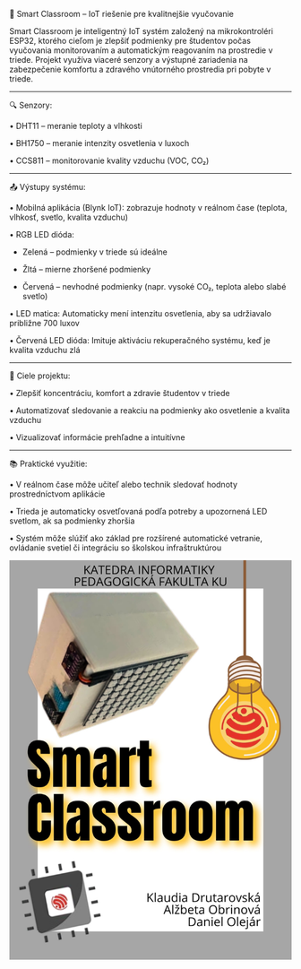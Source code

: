 🧠 Smart Classroom – IoT riešenie pre kvalitnejšie vyučovanie

Smart Classroom je inteligentný IoT systém založený na mikrokontroléri ESP32, ktorého cieľom je zlepšiť podmienky pre študentov počas vyučovania monitorovaním a automatickým reagovaním na prostredie v triede. Projekt využíva viaceré senzory a výstupné zariadenia na zabezpečenie komfortu a zdravého vnútorného prostredia pri pobyte v triede.
_________________________________________________________________________
🔍 Senzory:

•	DHT11 – meranie teploty a vlhkosti

•	BH1750 – meranie intenzity osvetlenia v luxoch

•	CCS811 – monitorovanie kvality vzduchu (VOC, CO₂)
_________________________________________________________________________
📤 Výstupy systému:

•	Mobilná aplikácia (Blynk IoT): zobrazuje hodnoty v reálnom čase (teplota, vlhkosť, svetlo, kvalita vzduchu)

•	RGB LED dióda:

  +	Zelená – podmienky v triede sú ideálne

  +	Žltá – mierne zhoršené podmienky

  +	Červená – nevhodné podmienky (napr. vysoké CO₂, teplota alebo slabé svetlo)

•	LED matica: Automaticky mení intenzitu osvetlenia, aby sa udržiavalo približne 700 luxov

•	Červená LED dióda: Imituje aktiváciu rekuperačného systému, keď je kvalita vzduchu zlá
_________________________________________________________________________
🎯 Ciele projektu:

•	Zlepšiť koncentráciu, komfort a zdravie študentov v triede

•	Automatizovať sledovanie a reakciu na podmienky ako osvetlenie a kvalita vzduchu

•	Vizualizovať informácie prehľadne a intuitívne
_________________________________________________________________________
📚 Praktické využitie:

•	V reálnom čase môže učiteľ alebo technik sledovať hodnoty prostredníctvom aplikácie

•	Trieda je automaticky osvetľovaná podľa potreby a upozornená LED svetlom, ak sa podmienky zhoršia

•	Systém môže slúžiť ako základ pre rozšírené automatické vetranie, ovládanie svetiel či integráciu so školskou infraštruktúrou


![Smart Classroom zariadenie](images/Smart-classroom-plagat.jpg)
